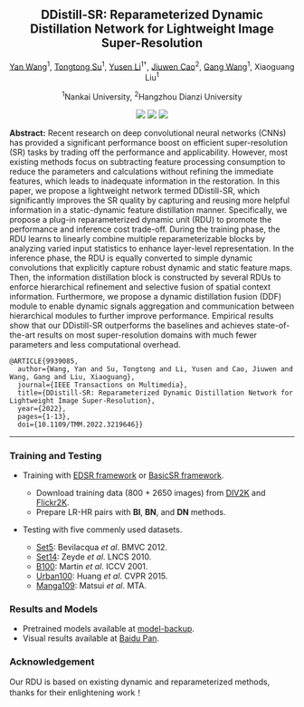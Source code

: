## <div align="center"> DDistill-SR: Reparameterized Dynamic Distillation Network for Lightweight Image Super-Resolution </div>

<div align="center"> 

[Yan Wang](https://scholar.google.com/citations?user=SXIehvoAAAAJ&hl=en)<sup>1</sup>, [Tongtong Su](https://scholar.google.com/citations?user=anILSE0AAAAJ&hl=en&oi=sra)<sup>1</sup>, [Yusen Li](https://scholar.google.com/citations?user=4EJ9aekAAAAJ&hl=en&oi=ao)<sup>1†</sup>, [Jiuwen Cao](https://scholar.google.com/citations?user=Vo_suaYAAAAJ&hl=en&oi=sra)<sup>2</sup>, [Gang Wang](https://scholar.google.com/citations?user=p8pvqz8AAAAJ&hl=en&oi=sra)<sup>1</sup>, Xiaoguang Liu<sup>1</sup>
</div>

<p align="center"> <sup>1</sup>Nankai University, <sup>2</sup>Hangzhou Dianzi University </p>

<p align="center">
<a href="https://ieeexplore.ieee.org/abstract/document/9939085" alt="IEEE">
    <img src="https://img.shields.io/badge/IEEE-TMM 2022-367DBD" /></a> 
<a href="https://arxiv.org/abs/2312.14551" alt="arXiv">
    <img src="https://img.shields.io/badge/arXiv-2312.14551-b31b1b.svg?style=flat" /></a>
<a href="https://github.com/icandle/DDistill-SR/blob/main/LICENSE" alt="license">
    <img src="https://img.shields.io/badge/license-Apache--2.0-%23B7A800" /></a> 
</p>

**Abstract:** Recent research on deep convolutional neural networks (CNNs) has provided a significant performance boost on efficient super-resolution (SR) tasks by trading off the performance and applicability. However, most existing methods focus on subtracting feature processing consumption to reduce the parameters and calculations without refining the immediate features, which leads to inadequate information in the restoration. In this paper, we propose a lightweight network termed DDistill-SR, which significantly improves the SR quality by capturing and reusing more helpful information in a static-dynamic feature distillation manner. Specifically, we propose a plug-in reparameterized dynamic unit (RDU) to promote the performance and inference cost trade-off. During the training phase, the RDU learns to linearly combine multiple reparameterizable blocks by analyzing varied input statistics to enhance layer-level representation. In the inference phase, the RDU is equally converted to simple dynamic convolutions that explicitly capture robust dynamic and static feature maps. Then, the information distillation block is constructed by several RDUs to enforce hierarchical refinement and selective fusion of spatial context information. Furthermore, we propose a dynamic distillation fusion (DDF) module to enable dynamic signals aggregation and communication between hierarchical modules to further improve performance. Empirical results show that our DDistill-SR outperforms the baselines and achieves state-of-the-art results on most super-resolution domains with much fewer parameters and less computational overhead.
```
@ARTICLE{9939085,
  author={Wang, Yan and Su, Tongtong and Li, Yusen and Cao, Jiuwen and Wang, Gang and Liu, Xiaoguang},
  journal={IEEE Transactions on Multimedia}, 
  title={DDistill-SR: Reparameterized Dynamic Distillation Network for Lightweight Image Super-Resolution}, 
  year={2022},
  pages={1-13},
  doi={10.1109/TMM.2022.3219646}}
```
---
### Training and Testing
* Training with [EDSR framework](https://github.com/sanghyun-son/EDSR-PyTorch) or [BasicSR framework](https://github.com/XPixelGroup/BasicSR).
  * Download training data (800 + 2650 images) from [DIV2K](https://data.vision.ee.ethz.ch/cvl/DIV2K/) and [Flickr2K](http://cv.snu.ac.kr/research/EDSR/Flickr2K.tar).
  * Prepare LR-HR pairs with **BI**, **BN**, and **DN** methods. 
  
* Testing with five commenly used datasets.

  * [Set5](http://people.rennes.inria.fr/Aline.Roumy/results/SR_BMVC12.html): Bevilacqua *et al*. BMVC 2012.
  * [Set14](https://sites.google.com/site/romanzeyde/research-interests): Zeyde *et al*. LNCS 2010.
  * [B100](https://www2.eecs.berkeley.edu/Research/Projects/CS/vision/bsds/): Martin *et al*. ICCV 2001.
  * [Urban100](https://sites.google.com/site/jbhuang0604/publications/struct_sr): Huang *et al*. CVPR 2015.
  * [Manga109](http://www.manga109.org/en/): Matsui *et al*. MTA.
  
### Results and Models
* Pretrained models available at [model-backup](https://github.com/icandle/DDistill-SR/tree/main/model-backup).    
* Visual results available at [Baidu Pan](https://pan.baidu.com/s/1FpD5ucp_G31TQoxZDa5acQ?pwd=ddsr).

### Acknowledgement 
Our RDU is based on existing dynamic and reparameterized methods, thanks for their enlightening work！
